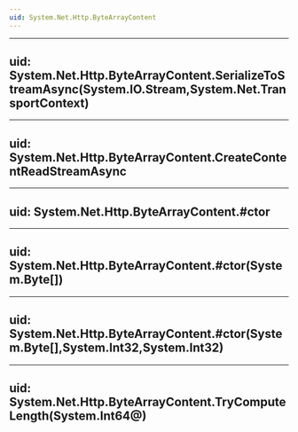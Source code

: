 ```yaml
---
uid: System.Net.Http.ByteArrayContent
---
```


---
uid: System.Net.Http.ByteArrayContent.SerializeToStreamAsync(System.IO.Stream,System.Net.TransportContext)
---

---
uid: System.Net.Http.ByteArrayContent.CreateContentReadStreamAsync
---

---
uid: System.Net.Http.ByteArrayContent.#ctor
---

---
uid: System.Net.Http.ByteArrayContent.#ctor(System.Byte[])
---

---
uid: System.Net.Http.ByteArrayContent.#ctor(System.Byte[],System.Int32,System.Int32)
---

---
uid: System.Net.Http.ByteArrayContent.TryComputeLength(System.Int64@)
---
